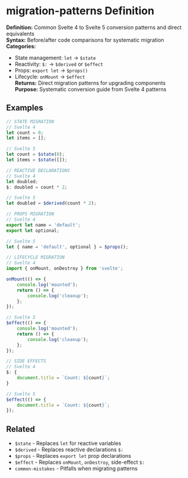 # migration-patterns Definition

**Definition:** Common Svelte 4 to Svelte 5 conversion patterns and
direct equivalents  
**Syntax:** Before/after code comparisons for systematic migration  
**Categories:**

- State management: `let` → `$state`
- Reactivity: `$:` → `$derived` or `$effect`
- Props: `export let` → `$props()`
- Lifecycle: `onMount` → `$effect`  
  **Returns:** Direct migration patterns for upgrading components  
  **Purpose:** Systematic conversion guide from Svelte 4 patterns

## Examples

```js
// STATE MIGRATION
// Svelte 4
let count = 0;
let items = [];

// Svelte 5
let count = $state(0);
let items = $state([]);

// REACTIVE DECLARATIONS
// Svelte 4
let doubled;
$: doubled = count * 2;

// Svelte 5
let doubled = $derived(count * 2);

// PROPS MIGRATION
// Svelte 4
export let name = 'default';
export let optional;

// Svelte 5
let { name = 'default', optional } = $props();

// LIFECYCLE MIGRATION
// Svelte 4
import { onMount, onDestroy } from 'svelte';

onMount(() => {
	console.log('mounted');
	return () => {
		console.log('cleanup');
	};
});

// Svelte 5
$effect(() => {
	console.log('mounted');
	return () => {
		console.log('cleanup');
	};
});

// SIDE EFFECTS
// Svelte 4
$: {
	document.title = `Count: ${count}`;
}

// Svelte 5
$effect(() => {
	document.title = `Count: ${count}`;
});
```

## Related

- `$state` - Replaces `let` for reactive variables
- `$derived` - Replaces reactive declarations `$:`
- `$props` - Replaces `export let` prop declarations
- `$effect` - Replaces `onMount`, `onDestroy`, side-effect `$:`
- `common-mistakes` - Pitfalls when migrating patterns
